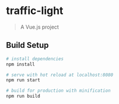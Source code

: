 # traffic-light

> A Vue.js project

## Build Setup

``` bash
# install dependencies
npm install

# serve with hot reload at localhost:8080
npm run start

# build for production with minification
npm run build
```


